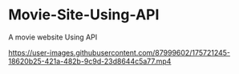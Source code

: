# Movie-Site-Using-API
 A movie website Using API


https://user-images.githubusercontent.com/87999602/175721245-18620b25-421a-482b-9c9d-23d8644c5a77.mp4

